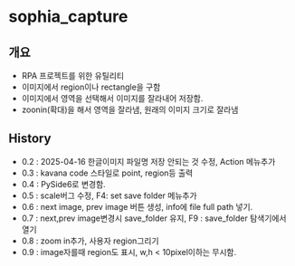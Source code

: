 # sophia_capture

## 개요

- RPA 프로젝트를 위한 유틸리티
- 이미지에서 region이나 rectangle을 구함
- 이미지에서 영역을 선택해서 이미지를 잘라내어 저장함.
- zoonin(확대)을 해서 영역을 잘라냄, 원래의 이미지 크기로 잘라냄

## History

- 0.2 : 2025-04-16 한글이미지 파일명 저장 안되는 것 수정, Action 메뉴추가
- 0.3 : kavana code 스타일로 point, region등 출력
- 0.4 : PySide6로 변경함.
- 0.5 : scale버그 수정, F4: set save folder 메뉴추가
- 0.6 : next image, prev image 버튼 생성, info에 file full path 넣기.
- 0.7 : next,prev image변경시 save_folder 유지, F9 : save_folder 탐색기에서 열기
- 0.8 : zoom in추가, 사용자 region그리기
- 0.9 : image자를때 region도 표시, w,h < 10pixel이하는 무시함.